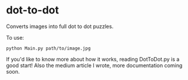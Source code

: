 # dot-to-dot
Converts images into full dot to dot puzzles.

To use:

```
python Main.py path/to/image.jpg
```

If you'd like to know more about how it works, reading DotToDot.py is a good start! Also the medium article I wrote, more documentation coming soon.
